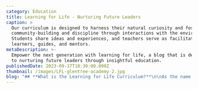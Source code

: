 ```yaml
---
category: Education
title: Learning for Life - Nurturing Future Leaders
caption: >
  Our curriculum is designed to harness their natural curiosity and foster
  community-building and discipline through interactions with the environment.
  Students share ideas and experiences, and teachers serve as facilitators,
  learners, guides, and mentors.
metaDescription: >-
  Empower the next generation with learning for life, a blog that is dedicated
  to nurturing future leaders through insightful education.
publishedDate: 2023-09-17T18:30:00.000Z
thumbnail: /images/LFL-glentree-academy-2.jpg
blog: "## **What is the Learning for Life Curriculum?**\n\nAs the name suggests\_[Learning for Life](https://www.glentreeacademy.com/blogs/learning-for-life \"Learning for Life\"),\_the methodology adopted at Glentree makes academic learning fun and relevant to real-life situations in age-appropriate and grade-specific material. It is not traditional chalk & Talk. It not only makes the students more confident and capable but also gives them an invaluable understanding of how things work in the real world. The program uses age-appropriate, grade-specific lesson plans.\n\n### LFL is a different instruction tool:\n\n1. LFL (Learning for Life) focuses on the concept of “Life Long Learning”.\n2. It is student-centred Inquiry-Based Learning and values students as individuals and teachers as facilitators.\n3. Broad, balanced curriculum, with term-wise lesson plans and day-wise schedule for every unit.\n4. The [curriculum](https://www.glentreeacademy.com/lfl-curriculum/ \"Curriculum\") integrates digital resources and labs (Language labs, Math labs, Science lab kits, Computer Lab and Earth Lab).\n5. VARK model lesson plan, that is suitable for all types of learners.\n6. Field trips, culmination days, celebrations, and special events are an integral part of the curriculum and are incorporated into the same.\n\n### LFL follows an Inquiry-based instructional framework:\n\n* Probing: To ask questions and establish guided thinking\n* Perceiving: To become conscious of the concept and focus on understanding it\n* Problem-solving: Involving in hand-on-activities to deeply look at the concept, analyse it and explain it\n* Perusing: To examine the concept extend it to real-life scenarios and apply it\n\n### Adapting LFL in the classroom:\n\nLFL, instructional strategies are interesting for the teachers to adapt in the classrooms. Different teaching strategies are followed in the classroom, not just the lecture method. Collaborative learning, game-based learning, drama-based pedagogies ETC. are integrated as part of classroom teaching, which makes the learning experience very different from rote learning. This way of teaching suits all kinds of learners, whether they are visual, auditory or kinesthetic.\n\nIn the current scenario, nothing is predictable. Online learning is the only key so that students are engaged while at home. The academic program planned using the LFL curriculum framework can be easily followed in virtual classrooms. In fact, it has opened up a lot of avenues for learning, where many tools have been discovered that can bring about the classroom experience virtually.\n\nIn short, LFL IS\_a COMPREHENSIVE INTEGRATED CURRICULUM, where apart from academics, all the practical lessons for life like critical thinking, conflict resolution, problem-solving, emotional balance, social skills and most importantly character formation are focused.\n\n– by\_Sowmia Raguraman,\_Principal, Glentree Academy – Sarjapur Road\n"
---
```


